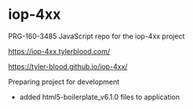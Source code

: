 # iop-4xx
PRG-160-3485 JavaScript repo for the iop-4xx project

https://iop-4xx.tylerblood.com/

https://tyler-blood.github.io/iop-4xx/

Preparing project for development
- added html5-boilerplate_v6.1.0 files to application
